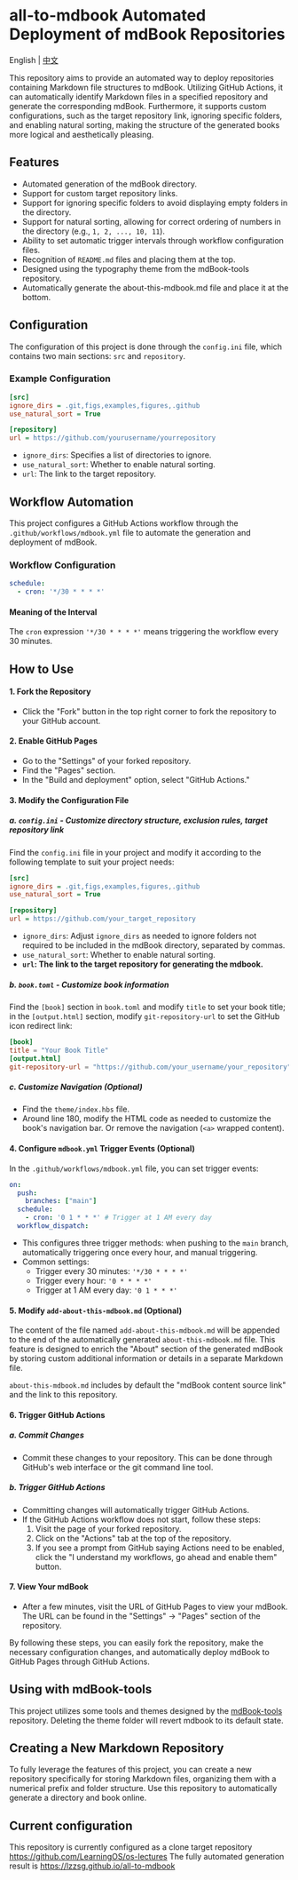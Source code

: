 # all-to-mdbook Automated Deployment of mdBook Repositories

English | [中文](README.md)

This repository aims to provide an automated way to deploy repositories containing Markdown file structures to mdBook. Utilizing GitHub Actions, it can automatically identify Markdown files in a specified repository and generate the corresponding mdBook. Furthermore, it supports custom configurations, such as the target repository link, ignoring specific folders, and enabling natural sorting, making the structure of the generated books more logical and aesthetically pleasing.

## Features

- Automated generation of the mdBook directory.
- Support for custom target repository links.
- Support for ignoring specific folders to avoid displaying empty folders in the directory.
- Support for natural sorting, allowing for correct ordering of numbers in the directory (e.g., `1, 2, ..., 10, 11`).
- Ability to set automatic trigger intervals through workflow configuration files.
- Recognition of `README.md` files and placing them at the top.
- Designed using the typography theme from the mdBook-tools repository.
- Automatically generate the about-this-mdbook.md file and place it at the bottom.

## Configuration

The configuration of this project is done through the `config.ini` file, which contains two main sections: `src` and `repository`.

### Example Configuration

```ini
[src]
ignore_dirs = .git,figs,examples,figures,.github
use_natural_sort = True

[repository]
url = https://github.com/yourusername/yourrepository
```

- `ignore_dirs`: Specifies a list of directories to ignore.
- `use_natural_sort`: Whether to enable natural sorting.
- `url`: The link to the target repository.

## Workflow Automation

This project configures a GitHub Actions workflow through the `.github/workflows/mdbook.yml` file to automate the generation and deployment of mdBook.

### Workflow Configuration

```yaml
schedule:
  - cron: '*/30 * * * *'
```

#### Meaning of the Interval

The `cron` expression `'*/30 * * * *'` means triggering the workflow every 30 minutes.

## How to Use

#### 1. Fork the Repository

- Click the "Fork" button in the top right corner to fork the repository to your GitHub account.

#### 2. Enable GitHub Pages

- Go to the "Settings" of your forked repository.
- Find the "Pages" section.
- In the "Build and deployment" option, select "GitHub Actions."

#### 3. Modify the Configuration File

##### a. `config.ini` - Customize directory structure, exclusion rules, target repository link

Find the `config.ini` file in your project and modify it according to the following template to suit your project needs:

```ini
[src]
ignore_dirs = .git,figs,examples,figures,.github
use_natural_sort = True

[repository]
url = https://github.com/your_target_repository
```

- `ignore_dirs`: Adjust `ignore_dirs` as needed to ignore folders not required to be included in the mdBook directory, separated by commas.
- `use_natural_sort`: Whether to enable natural sorting.
- **`url`: The link to the target repository for generating the mdbook.**

##### b. `book.toml` - Customize book information

Find the `[book]` section in `book.toml` and modify `title` to set your book title; in the `[output.html]` section, modify `git-repository-url` to set the GitHub icon redirect link:

```toml
[book]
title = "Your Book Title"
[output.html]
git-repository-url = "https://github.com/your_username/your_repository"
```

##### c. Customize Navigation (Optional)

- Find the `theme/index.hbs` file.
- Around line 180, modify the HTML code as needed to customize the book's navigation bar. Or remove the navigation (`<a>` wrapped content).

#### 4. Configure `mdbook.yml` Trigger Events (Optional)

In the `.github/workflows/mdbook.yml` file, you can set trigger events:

```yaml
on:
  push:
    branches: ["main"]
  schedule:
    - cron: '0 1 * * *' # Trigger at 1 AM every day
  workflow_dispatch:
```

- This configures three trigger methods: when pushing to the `main` branch, automatically triggering once every hour, and manual triggering.
- Common settings:
  - Trigger every 30 minutes: `'*/30 * * * *'`
  - Trigger every hour: `'0 * * * *'`
  - Trigger at 1 AM every day: `'0 1 * * *'`

#### 5. Modify `add-about-this-mdbook.md` (Optional)

The content of the file named `add-about-this-mdbook.md` will be appended to the end of the automatically generated `about-this-mdbook.md` file. This feature is designed to enrich the "About" section of the generated mdBook by storing custom additional information or details in a separate Markdown file.

`about-this-mdbook.md` includes by default the "mdBook content source link" and the link to this repository.

#### 6. Trigger GitHub Actions

##### a. Commit Changes

- Commit these changes to your repository. This can be done through GitHub's web interface or the git command line tool.

##### b. Trigger GitHub Actions

- Committing changes will automatically trigger GitHub Actions.
- If the GitHub Actions workflow does not start, follow these steps:
  1. Visit the page of your forked repository.
  2. Click on the "Actions" tab at the top of the repository.
  3. If you see a prompt from GitHub saying Actions need to be enabled, click the "I understand my workflows, go ahead and enable them" button.

#### 7. View Your mdBook

- After a few minutes, visit the URL of GitHub Pages to view your mdBook. The URL can be found in the "Settings" -> "Pages" section of the repository.

By following these steps, you can easily fork the repository, make the necessary configuration changes, and automatically deploy mdBook to GitHub Pages through GitHub Actions.

## Using with mdBook-tools

This project utilizes some tools and themes designed by the [mdBook-tools](https://github.com/lzzsG/mdBook-tools) repository. Deleting the theme folder will revert mdbook to its default state.

## Creating a New Markdown Repository

To fully leverage the features of this project, you can create a new repository specifically for storing Markdown files, organizing them with a numerical prefix and folder structure. Use this repository to automatically generate a directory and book online.

## Current configuration
This repository is currently configured as a clone target repository https://github.com/LearningOS/os-lectures
The fully automated generation result is https://lzzsg.github.io/all-to-mdbook
